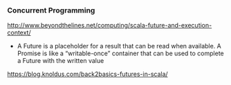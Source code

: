 


### Concurrent Programming
http://www.beyondthelines.net/computing/scala-future-and-execution-context/
- A Future is a placeholder for a result that can be read when available. A Promise is like a “writable-once” container that can be used to complete a Future with the written value

https://blog.knoldus.com/back2basics-futures-in-scala/


